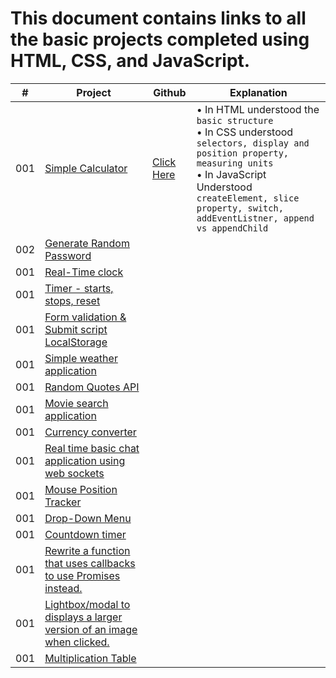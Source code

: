 # This document contains links to all the basic projects completed using HTML, CSS, and JavaScript.

| # | Project | Github | Explanation |
| --- | --- | --- | --- |
| 001 | [Simple Calculator](https://harshitha-sc23.github.io/JSBeginners/simple-calculator/calculator.html)| [Click Here](https://github.com/HARSHITHA-SC23/JSBeginners/tree/main/simple-calculator) |&bull; In HTML understood the `basic structure`<br>&bull; In CSS understood `selectors, display and position property, measuring units`<br>&bull; In JavaScript Understood `createElement, slice property, switch, addEventListner, append vs appendChild` |
| 002 | [Generate Random Password](#)| | |
| 001 | [Real-Time clock](#)| | |
| 001 | [Timer - starts, stops, reset](#)| | |
| 001 | [Form validation & Submit script LocalStorage](#)| | |
| 001 | [Simple weather application](#)| | |
| 001 | [Random Quotes API](#)| | |
| 001 | [Movie search application](#)| | |
| 001 | [Currency converter](#)| | |
| 001 | [Real time basic chat application using web sockets](#)| | |
| 001 | [Mouse Position Tracker](#)| | |
| 001 | [Drop-Down Menu](#)| | |
| 001 | [Countdown timer](#)| | |
| 001 | [Rewrite a function that uses callbacks to use Promises instead.](#)| | |
| 001 | [Lightbox/modal to displays a larger version of an image when clicked.](#)| | |
| 001 | [Multiplication Table](#)| | |